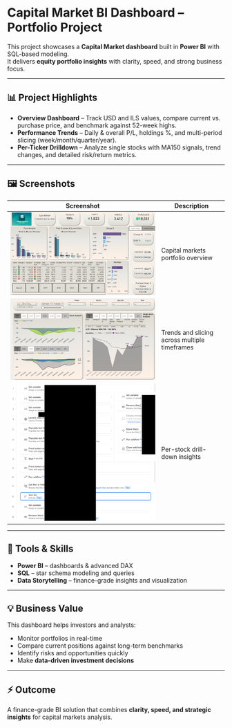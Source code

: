 # Capital Market BI Dashboard – Portfolio Project

This project showcases a **Capital Market dashboard** built in **Power BI** with SQL-based modeling.  
It delivers **equity portfolio insights** with clarity, speed, and strong business focus.  

---

## 📊 Project Highlights
- **Overview Dashboard** – Track USD and ILS values, compare current vs. purchase price, and benchmark against 52-week highs.  
- **Performance Trends** – Daily & overall P/L, holdings %, and multi-period slicing (week/month/quarter/year).  
- **Per-Ticker Drilldown** – Analyze single stocks with MA150 signals, trend changes, and detailed risk/return metrics.  

---

## 🖼️ Screenshots
| Screenshot | Description |
|------------|-------------|
| ![Overview](01Capital%20markets.png) | Capital markets portfolio overview |
| ![Trends](02Capital%20markets.png) | Trends and slicing across multiple timeframes |
| ![Drilldown](03Capital%20markets.png) | Per-stock drill-down insights |

---

## 🚀 Tools & Skills
- **Power BI** – dashboards & advanced DAX  
- **SQL** – star schema modeling and queries  
- **Data Storytelling** – finance-grade insights and visualization  

---

## 💡 Business Value
This dashboard helps investors and analysts:  
- Monitor portfolios in real-time  
- Compare current positions against long-term benchmarks  
- Identify risks and opportunities quickly  
- Make **data-driven investment decisions**  

---

## ⚡ Outcome
A finance-grade BI solution that combines **clarity, speed, and strategic insights** for capital markets analysis.  
